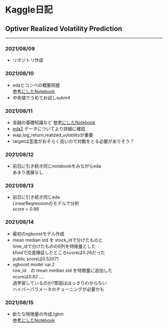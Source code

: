 # Kaggle日記
## Optiver Realized Volatility Prediction

___

### 2021/08/09
- リポジトリ作成


### 2021/08/10
- edaとコンペの概要把握  
[参考にしたNotebook](https://www.kaggle.com/chumajin/optiver-realized-eda-for-starter-version)  
- 中央値でうめてお試しsubmit

### 2021/08/11
- 金融の基礎知識など
[参考にしたNotebook](https://www.kaggle.com/jiashenliu/introduction-to-financial-concepts-and-data)  
- [eda2](https://www.kaggle.com/matsuosan/optiver-eda-xgboost-starter-japanese#realized_volatility) データについてより詳細に確認
- wap,log_return,realized_volatilityが重要
- targetは歪度がおそらく高いので対数をとる必要がありそう？

### 2021/08/12
- 前日に引き続き同じnotebookをみながらeda  
あまり進展なし

### 2021/08/13
- 前日に引き続き同じeda  
LinearRegressionのモデルで分析  
score = 0.98

### 2021/08/14
- 最初のxgboostモデル作成
- mean median std を stock_idで分けたものと  
time_idで分けたものの6列を特徴量とした  
kfoldで交差検証したところscoreは0.26だった  
public scoreは0.52071
- xgboost model var.2  
row_id　の mean median std を特徴量に追加した  
scoreは0.82 ....  
過学習しているのか?原因ははっきりわからない  
ハイパーパラメータのチューニングが必要かも  

### 2021/08/15
- 新たな特徴量の作成,lgbm  
[参考にしたNotebook](https://www.kaggle.com/tommy1028/lightgbm-starter-with-feature-engineering-idea)
